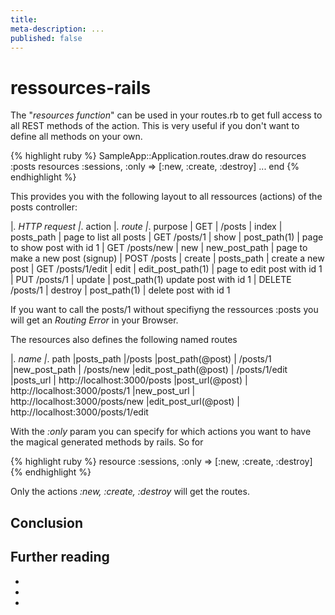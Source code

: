 ```yaml
---
title:
meta-description: ...
published: false
---
```

# ressources-rails
The "_resources function_" can be used in your routes.rb to get full access to all REST methods of the action. This is very useful if you don't want to define all methods on your own.


{% highlight ruby %}
SampleApp::Application.routes.draw do
  resources :posts
  resources :sessions, :only => [:new, :create, :destroy]
  ...
end
{% endhighlight %}

This provides you with the following layout to all ressources (actions) of the posts controller:

|_. HTTP request |_. action |_. route |_. purpose
| GET | /posts | index | posts_path | page to list all posts
| GET /posts/1 | show | post_path(1) | page to show post with id 1
| GET /posts/new | new | new_post_path | page to make a new post (signup)
| POST  /posts | create | posts_path | create a new post
| GET /posts/1/edit | edit | edit_post_path(1) | page to edit post with id 1
| PUT /posts/1 | update | post_path(1)  update post with id 1
| DELETE  /posts/1 | destroy | post_path(1) |  delete post with id 1

If you want to call the posts/1 without specifiyng the ressources :posts you will get an _Routing Error_ in your Browser.

The resources also defines the following named routes

|_. name |_. path
|posts_path |/posts
|post_path(@post) | /posts/1
|new_post_path | /posts/new
|edit_post_path(@post) | /posts/1/edit
|posts_url | http://localhost:3000/posts
|post_url(@post) | http://localhost:3000/posts/1
|new_post_url | http://localhost:3000/posts/new
|edit_post_url(@post) | http://localhost:3000/posts/1/edit

With the _:only_ param you can specify for which actions you want to have the magical generated methods by rails. So for

{% highlight ruby %}
resource :sessions, :only => [:new, :create, :destroy]
{% endhighlight %}

Only the actions _:new, :create, :destroy_ will get the routes.



## Conclusion

## Further reading

-
-
-


